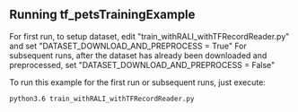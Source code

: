 ## Running tf_petsTrainingExample

For first run, to setup dataset, edit "train_withRALI_withTFRecordReader.py" and set "DATASET_DOWNLOAD_AND_PREPROCESS = True"
For subsequent runs, after the dataset has already been downloaded and preprocessed, set "DATASET_DOWNLOAD_AND_PREPROCESS = False"

To run this example for the first run or subsequent runs, just execute:
```
python3.6 train_withRALI_withTFRecordReader.py
